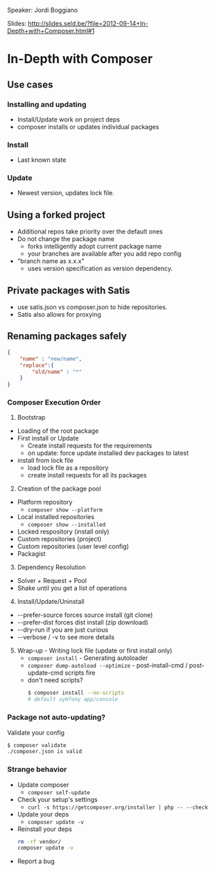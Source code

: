Speaker: Jordi Boggiano

Slides: http://slides.seld.be/?file=2012-09-14+In-Depth+with+Composer.html#1

# In-Depth with Composer

## Use cases

### Installing and updating
- Install/Update work on project deps
- composer installs or updates individual packages

### Install
- Last known state

### Update
- Newest version, updates lock file.

## Using a forked project
- Additional repos take priority over the default ones
- Do not change the package name
  - forks intelligently adopt current package name
  - your branches are available after you add repo config
- "branch name as x.x.x"
  - uses version specification as version dependency.

## Private packages with Satis
- use satis.json vs composer.json to hide repositories.
- Satis also allows for proxying

## Renaming packages safely
``` json
{
	"name" : "new/name",
	"replace":{
		"old/name" : "*"
	}
}
```

### Composer Execution Order

1. Bootstrap
  - Loading of the root package
  - First install or Update
    - Create install requests for the requirements
    - on update: force update installed dev packages to latest
  - install from lock file
    - load lock file as a repository
    - create install requests for all its packages
2. Creation of the package pool
  - Platform repository
    - `composer show --platform`
  - Local installed repositories
    - `composer show --installed`
  - Locked respository (install only)
  - Custom repositories (project)
  - Custom repositories (user level config)
  - Packagist
3. Dependency Resolution
  - Solver + Request + Pool
  - Shake until you get a list of operations
4. Install/Update/Uninstall
  - --prefer-source forces source install (git clone)
  - --prefer-dist forces dist install (zip download)
  - --dry-run if you are just curious
  - --verbose / -v to see more details
  5. Wrap-up
    - Writing lock file (update or first install only)
      - `composer install`
    - Generating autoloader
      - `composer dump-autoload --optimize`
    - post-install-cmd / post-update-cmd scripts fire
      - don't need scripts?
        ``` bash
        $ composer install --no-scripts
        # default symfony app/console
        ```

### Package not auto-updating?

Validate your config
``` bash
$ composer validate
./composer.json is valid
```

### Strange behavior

- Update composer
  - `composer self-update`
- Check your setup's settings
  - `curl -s https://getcomposer.org/installer | php -- --check`
- Update your deps
  - `composer update -v`
- Reinstall your deps
  ``` bash
  rm -rf vendor/
  composer update -v
  ```
- Report a bug